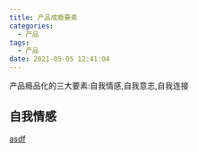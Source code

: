 ```yaml
---
title: 产品成瘾要素
categories:
  - 产品
tags:
  - 产品
date: 2021-05-05 12:41:04
---
```


产品瘾品化的三大要素:自我情感,自我意志,自我连接

## 自我情感

[asdf](产品感觉)
<!--more-->